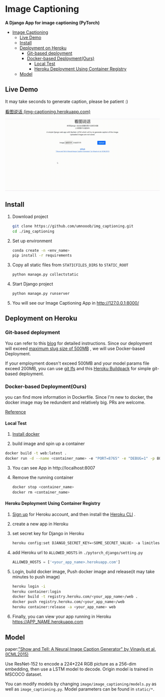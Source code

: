 # Image Captioning
**A Django App for image captioning (PyTorch)**

- [Image Captioning](#image-captioning)
  - [Live Demo](#live-demo)
  - [Install](#install)
  - [Deployment on Heroku](#deployment-on-heroku)
    - [Git-based deployment](#git-based-deployment)
    - [Docker-based Deployment(Ours)](#docker-based-deploymentours)
      - [Local Test](#local-test)
      - [Heroku Deployment Using Container Registry](#heroku-deployment-using-container-registry)
  - [Model](#model)

## Live Demo

It may take seconds to generate caption, please be patient :)

[看图说话 (img-captioning.herokuapp.com)](https://img-captioning.herokuapp.com/)

![Demo](docs/demo.gif)

## Install

1. Download project

   ```bash
   git clone https://github.com/umnooob/img_captioning.git
   cd ./img_captioning
   ```

2. Set up environment

   ```bash
   conda create -n <env_name>
   pip install -r requirements
   ```

3. Copy all static files from  `STATICFILES_DIRS` to `STATIC_ROOT`

   ```bash
   python manage.py collectstatic
   ```

4. Start Django project

   ```bash
   python manage.py runserver
   ```

5. You will see our Image Captioning App in http://127.0.0.1:8000/

## Deployment on Heroku

### Git-based deployment

You can refer to this [blog](https://stefanbschneider.github.io/blog/pytorch-django) for detailed instructions. Since our deployment will exceed [maximum slug size of 500MB](https://devcenter.heroku.com/articles/slug-compiler#slug-size) , we will use Docker-based Deployment.

If your employment doesn't exceed 500MB and your model params file exceed 200MB, you can use [git lfs](https://git-lfs.github.com/) and this [Heroku Buildpack](https://elements.heroku.com/buildpacks/raxod502/heroku-buildpack-git-lfs) for simple git-based deployment.

### Docker-based Deployment(Ours)
you can find more information in Dockerfile. Since I'm new to docker, the docker image may be redundent and relatively big. PRs are welcome.

[Reference](https://testdriven.io/blog/deploying-django-to-heroku-with-docker/#heroku-container-runtime)

#### Local Test

1. [Install docker](https://www.docker.com/products/docker-desktop)

2.  build image and spin up a container

   ```bash
   docker build -t web:latest .
   docker run -d --name <container_name> -e "PORT=8765" -e "DEBUG=1" -p 8007:8765 web:latest
   ```

3. You can see App in  http://localhost:8007

4. Remove the running container

   ```bash
   docker stop <container_name>
   docker rm <container_name>
   ```

#### Heroku Deployment Using Container Registry

1. [Sign up](https://signup.heroku.com/) for Heroku account, and then install the [Heroku CLI](https://devcenter.heroku.com/articles/heroku-cli) .

2. create a new app in Heroku

3. set secret key for Django in Heroku

   ```bash
   heroku config:set DJANGO_SECRET_KEY=<SOME_SECRET_VALUE> -a limitless-atoll-51647
   ```

4. add Heroku url to `ALLOWED_HOSTS` in `./pytorch_django/setting.py`

   ```python
   ALLOWED_HOSTS = ['<your_app_name>.herokuapp.com']
   ```

5. Login, build docker image, Push docker image and release(it may take minutes to push image)

   ```bash
   heroku login -i
   heroku container:login 
   docker build -t registry.heroku.com/<your_app_name>/web .
   docker push registry.heroku.com/<your_app_name>/web
   heroku container:release -a <your_app_name> web
   ```

6. Finally, you can view your app running in Heroku https://APP_NAME.herokuapp.com

## Model

paper:["Show and Tell: A Neural Image Caption Generator" by Vinayls et al. (ICML2015)](https://www.cv-foundation.org/openaccess/content_cvpr_2015/papers/Vinyals_Show_and_Tell_2015_CVPR_paper.pdf)

Use ResNet-152 to encode a 224*224 RGB picture as a 256-dim embedding, then use a LSTM model to decode. Origin model is trained in MSCOCO dataset.

You can modify models by changing `image/image_captioning/models.py` as well as `image_captioning.py`. Model parameters can be found in `static/*`.



